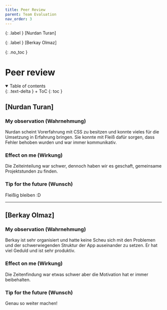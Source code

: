 ```yaml
---
title: Peer Review
parent: Team Evaluation
nav_order: 3
---
```


{: .label }
[Nurdan Turan]

{: .label }
[Berkay Olmaz]

{: .no_toc }
# Peer review

<details open markdown="block">
{: .text-delta }
<summary>Table of contents</summary>
+ ToC
{: toc }
</details>

## [Nurdan Turan] 

### My observation (Wahrnehmung)

Nurdan scheint Vorerfahrung mit CSS zu besitzen und konnte vieles für die Umsetzung in Erfahrung bringen. Sie konnte mit Fleiß dafür sorgen, dass Fehler behoben wurden und war immer kommunikativ.

### Effect on me (Wirkung)

Die Zeiteinteilung war schwer, dennoch haben wir es geschaft, gemeinsame Projektstunden zu finden.

### Tip for the future (Wunsch)

Fleißig bleiben :D

---

## [Berkay Olmaz] 

### My observation (Wahrnehmung)

Berkay ist sehr organisiert und hatte keine Scheu sich mit den Problemen und der schwerwiegenden Struktur der App auseinander zu setzen. Er hat viel Geduld und ist sehr produktiv.

### Effect on me (Wirkung)

Die Zeitenfindung war etwas schwer aber die Motivation hat er immer beibehalten.


### Tip for the future (Wunsch)

Genau so weiter machen!
